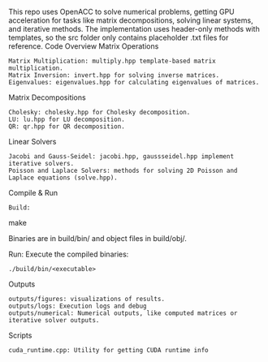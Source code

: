 This repo uses OpenACC to solve numerical problems, getting GPU acceleration for tasks like matrix decompositions, solving linear systems, and iterative methods. The implementation uses header-only methods with templates, so the src folder only contains placeholder .txt files for reference.
Code Overview
Matrix Operations

    Matrix Multiplication: multiply.hpp template-based matrix multiplication.
    Matrix Inversion: invert.hpp for solving inverse matrices.
    Eigenvalues: eigenvalues.hpp for calculating eigenvalues of matrices.

Matrix Decompositions

    Cholesky: cholesky.hpp for Cholesky decomposition.
    LU: lu.hpp for LU decomposition.
    QR: qr.hpp for QR decomposition.

Linear Solvers

    Jacobi and Gauss-Seidel: jacobi.hpp, gaussseidel.hpp implement iterative solvers.
    Poisson and Laplace Solvers: methods for solving 2D Poisson and Laplace equations (solve.hpp).

Compile & Run

    Build:

make

Binaries are in build/bin/ and object files in build/obj/.

Run: Execute the compiled binaries:

    ./build/bin/<executable>

Outputs

    outputs/figures: visualizations of results.
    outputs/logs: Execution logs and debug 
    outputs/numerical: Numerical outputs, like computed matrices or iterative solver outputs.

Scripts

    cuda_runtime.cpp: Utility for getting CUDA runtime info
